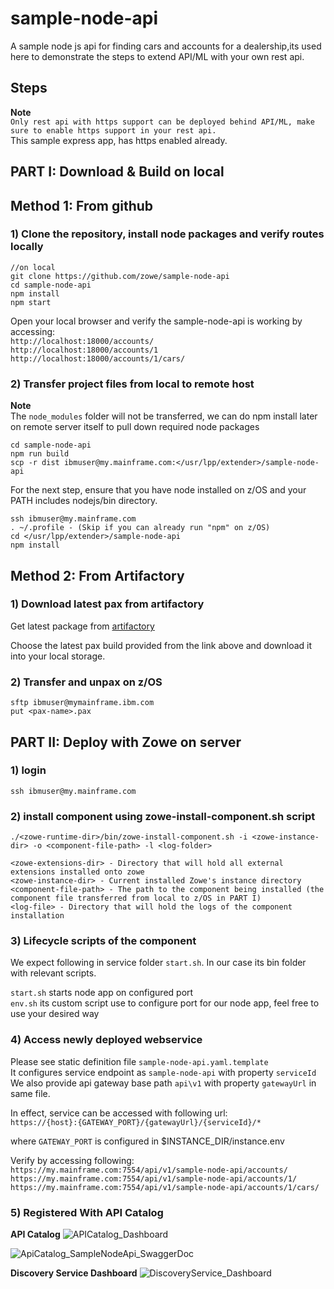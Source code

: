 # sample-node-api  
A sample node js api for finding cars and accounts for a dealership,its used here to demonstrate the steps to extend API/ML with your own rest api.     

## Steps

**Note**  
`Only rest api with https support can be deployed behind API/ML, make sure to enable https support in your rest api.
`   
This sample express app, has https enabled already.    

## PART I: Download & Build on local

## Method 1: From github
### 1) Clone the repository, install node packages  and verify routes locally

``` 
//on local
git clone https://github.com/zowe/sample-node-api
cd sample-node-api
npm install
npm start
```

Open your local browser and verify the sample-node-api is working by accessing:     
`http://localhost:18000/accounts/`   
`http://localhost:18000/accounts/1`   
`http://localhost:18000/accounts/1/cars/`   


### 2) Transfer project files from local to remote host

**Note**  
The `node_modules` folder will not be transferred, we can do npm install later on remote server itself to pull down required node packages

```
cd sample-node-api
npm run build
scp -r dist ibmuser@my.mainframe.com:</usr/lpp/extender>/sample-node-api
```

For the next step, ensure that you have node installed on z/OS and your PATH includes nodejs/bin directory.

```
ssh ibmuser@my.mainframe.com
. ~/.profile - (Skip if you can already run "npm" on z/OS)
cd </usr/lpp/extender>/sample-node-api
npm install
```

## Method 2: From Artifactory
### 1) Download latest pax from artifactory
Get latest package from [artifactory](https://zowe.jfrog.io/artifactory/libs-snapshot-local/org/zowe/sample-node-api/1.0.0-SNAPSHOT)

Choose the latest pax build provided from the link above and download it into your local storage.

### 2) Transfer and unpax on z/OS
```
sftp ibmuser@mymainframe.ibm.com
put <pax-name>.pax
```

## PART II: Deploy with Zowe on server

### 1) login
```  
ssh ibmuser@my.mainframe.com       
```

### 2) install component using zowe-install-component.sh script
```
./<zowe-runtime-dir>/bin/zowe-install-component.sh -i <zowe-instance-dir> -o <component-file-path> -l <log-folder>
```
```
<zowe-extensions-dir> - Directory that will hold all external extensions installed onto zowe
<zowe-instance-dir> - Current installed Zowe's instance directory
<component-file-path> - The path to the component being installed (the component file transferred from local to z/OS in PART I)
<log-file> - Directory that will hold the logs of the component installation
```

### 3) Lifecycle scripts of the component

We expect following in service folder `start.sh`. In our case its bin folder with relevant scripts.

`start.sh` starts node app on configured port       
`env.sh` its custom script use to configure port for our node app, feel free to use your desired way         

### 4) Access newly deployed webservice

Please see static definition file `sample-node-api.yaml.template`      
It configures service endpoint as `sample-node-api` with property `serviceId`     
We also provide api gateway base path `api\v1` with property `gatewayUrl` in same file.        


In effect, service can be accessed with following url:      
`https://{host}:{GATEWAY_PORT}/{gatewayUrl}/{serviceId}/*`    

where `GATEWAY_PORT` is configured in $INSTANCE_DIR/instance.env      

Verify by accessing following:      
`https://my.mainframe.com:7554/api/v1/sample-node-api/accounts/`            
`https://my.mainframe.com:7554/api/v1/sample-node-api/accounts/1/`            
`https://my.mainframe.com:7554/api/v1/sample-node-api/accounts/1/cars/`              

### 5) Registered With API Catalog

**API Catalog**
![APICatalog_Dashboard](./screenshots/APICatalog_Dashboard.png)

![ApiCatalog_SampleNodeApi_SwaggerDoc](./screenshots/ApiCatalog_SampleNodeApi_SwaggerDoc.png)

**Discovery Service Dashboard**
![DiscoveryService_Dashboard](./screenshots/DiscoveryService_Dashboard.png)
